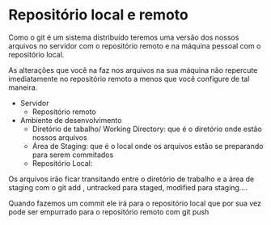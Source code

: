 # Repositório local e remoto

Como o git é um sistema distribuído teremos uma versão dos nossos arquivos no servidor com o repositório remoto e na máquina pessoal com o repositório local.

As alterações que você na faz nos arquivos na sua máquina não repercute imediatamente no repositório remoto a menos que você configure de tal maneira.

- Servidor
    - Repositório remoto
- Ambiente de desenvolvimento
    - Diretório de tabalho/ Working Directory: que é o diretório onde estão nossos arquivos
    - Área de Staging: que é o local onde os arquivos estão se preparando para serem commitados
    - Repositório Local:

Os arquivos irão ficar transitando entre o diretório de trabalho e a área de staging  com o git add , untracked para staged, modified para staging….

Quando fazemos um commit ele irá para o repositório local que por sua vez pode ser empurrado para o repositório remoto com git push
